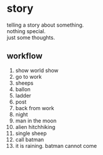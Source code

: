 # story

telling a story about something.  
nothing special.  
just some thoughts.

## workflow
1. show world show
2. go to work
3. sheeps
3. ballon
4. ladder
5. post
6. back from work
7. night
8. man in the moon
8. alien hitchhiking
9. single sheep
10. call batman
11. it is raining. batman cannot come
